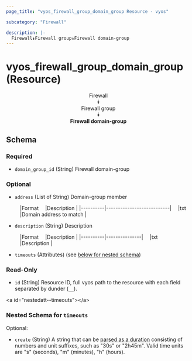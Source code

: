 ```yaml
---
page_title: "vyos_firewall_group_domain_group Resource - vyos"

subcategory: "Firewall"

description: |- 
  Firewall⯯Firewall group⯯Firewall domain-group
---
```


# vyos_firewall_group_domain_group (Resource)
<center>

Firewall  
⯯  
Firewall group  
⯯  
**Firewall domain-group**


</center>

## Schema

### Required

- `domain_group_id` (String) Firewall domain-group

### Optional

- `address` (List of String) Domain-group member

    &emsp;|Format  &emsp;|Description              |
    |----------|---------------------------|
    &emsp;|txt     &emsp;|Domain address to match  |
- `description` (String) Description

    &emsp;|Format  &emsp;|Description  |
    |----------|---------------|
    &emsp;|txt     &emsp;|Description  |
- `timeouts` (Attributes) (see [below for nested schema](#nestedatt--timeouts))

### Read-Only

- `id` (String) Resource ID, full vyos path to the resource with each field separated by dunder (`__`).

&lt;a id=&#34;nestedatt--timeouts&#34;&gt;&lt;/a&gt;
### Nested Schema for `timeouts`

Optional:

- `create` (String) A string that can be [parsed as a duration](https://pkg.go.dev/time#ParseDuration) consisting of numbers and unit suffixes, such as &#34;30s&#34; or &#34;2h45m&#34;. Valid time units are &#34;s&#34; (seconds), &#34;m&#34; (minutes), &#34;h&#34; (hours).  
